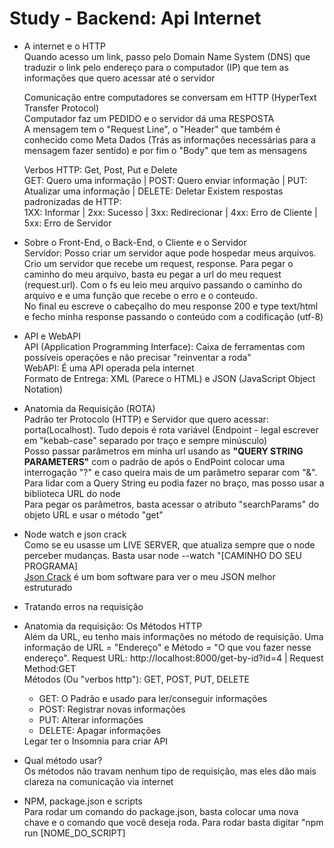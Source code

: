 ﻿# Study - Backend: Api Internet

- A internet e o HTTP<br>
  Quando acesso um link, passo pelo Domain Name System (DNS) que traduzir o link pelo endereço para o computador (IP) que tem as informações que quero acessar até o servidor<br>

  Comunicação entre computadores se conversam em HTTP (HyperText Transfer Protocol)<br>
  Computador faz um PEDIDO e o servidor dá uma RESPOSTA<br>
  A mensagem tem o "Request Line", o "Header" que também é conhecido como Meta Dados (Trás as informações necessárias para a mensagem fazer sentido) e por fim o "Body" que tem as mensagens<br>

  Verbos HTTP: Get, Post, Put e Delete<br>
  GET: Quero uma informação | POST: Quero enviar informação | PUT: Atualizar uma informação | DELETE: Deletar
  Existem respostas padronizadas de HTTP:<br>
  1XX: Informar | 2xx: Sucesso | 3xx: Redirecionar | 4xx: Erro de Cliente | 5xx: Erro de Servidor<br>

- Sobre o Front-End, o Back-End, o Cliente e o Servidor<br>
  Servidor: Posso criar um servidor aque pode hospedar meus arquivos.<br>
  Crio um servidor que recebe um request, response. Para pegar o caminho do meu arquivo, basta eu pegar a url do meu request (request.url). Com o fs eu leio meu arquivo passando o caminho do arquivo e e uma função que recebe o erro e o conteudo.<br>
  No final eu escreve o cabeçalho do meu response 200 e type text/html e fecho minha response passando o conteúdo com a codificação (utf-8)<br>

- API e WebAPI<br>
  API (Application Programming Interface): Caixa de ferramentas com possíveis operações e não precisar "reinventar a roda"<br>
  WebAPI: É uma API operada pela internet<br>
  Formato de Entrega: XML (Parece o HTML) e JSON (JavaScript Object Notation)<br>

- Anatomia da Requisição (ROTA)<br>
  Padrão ter Protocolo (HTTP) e Servidor que quero acessar: porta(Localhost). Tudo depois é rota variável (Endpoint - legal escrever em "kebab-case" separado por traço e sempre minúsculo)<br>
  Posso passar parâmetros em minha url usando as <b>"QUERY STRING PARAMETERS"</b> com o padrão de após o EndPoint colocar uma interrogação "?" e caso queira mais de um parâmetro separar com "&". Para lidar com a Query String eu podia fazer no braço, mas posso usar a biblioteca URL do node<br>
  Para pegar os parâmetros, basta acessar o atributo "searchParams" do objeto URL e usar o método "get"<br>

- Node watch e json crack<br>
  Como se eu usasse um LIVE SERVER, que atualiza sempre que o node perceber mudanças. Basta usar node --watch "[CAMINHO DO SEU PROGRAMA]<br>
  <a href="https://jsoncrack.com/editor">Json Crack</a> é um bom software para ver o meu JSON melhor estruturado<br>

- Tratando erros na requisição<br>
- Anatomia da requisição: Os Métodos HTTP<br>
  Além da URL, eu tenho mais informações no método de requisição. Uma informação de URL = "Endereço" e Método = "O que vou fazer nesse endereço". Request URL: http://localhost:8000/get-by-id?id=4 | Request Method:GET<br>
  Métodos (Ou "verbos http"): GET, POST, PUT, DELETE<br>
  <ul>
  <li>GET: O Padrão e usado para ler/conseguir informações</li>
  <li>POST: Registrar novas informações</li>
  <li>PUT: Alterar informações</li>
  <li>DELETE: Apagar informações</li>
  </ul>
  Legar ter o Insomnia para criar API<br>

- Qual método usar?<br>
  Os métodos não travam nenhum tipo de requisição, mas eles dão mais clareza na comunicação via internet<br>

- NPM, package.json e scripts<br>
  Para rodar um comando do package.json, basta colocar uma nova chave e o comando que você deseja roda. Para rodar basta digitar "npm run [NOME_DO_SCRIPT]
